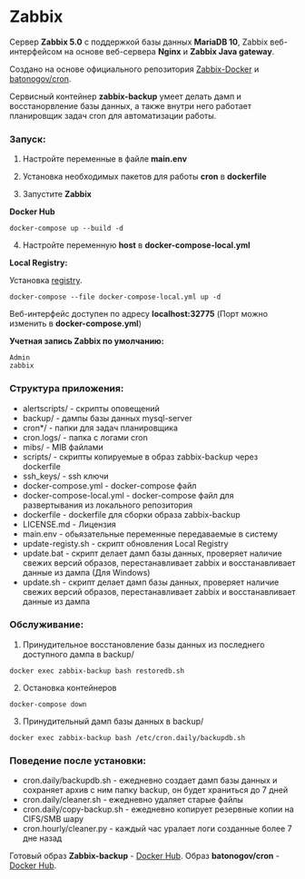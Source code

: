 # Zabbix

Сервер **Zabbix 5.0** с поддержкой базы данных **MariaDB 10**, Zabbix веб-интерфейсом на основе веб-сервера **Nginx** и **Zabbix Java gateway**. 

Создано на основе официального репозитория [Zabbix-Docker](https://github.com/zabbix/zabbix-docker) и [batonogov/cron](https://github.com/batonogov/cron).

Сервисный контейнер **zabbix-backup** умеет делать дамп и восстанорвление базы данных, а также внутри него работает планировщик задач cron для автоматизации работы.

### Запуск:

1. Настройте переменные в файле **main.env**

2. Установка необходимых пакетов для работы **cron** в **dockerfile**

3. Запустите **Zabbix**

**Docker Hub**

```
docker-compose up --build -d
```

4. Настройте переменную **host** в **docker-compose-local.yml**

**Local Registry:**

Установка [registry](https://hub.docker.com/_/registry).

```
docker-compose --file docker-compose-local.yml up -d
```

Веб-интерфейс доступен по адресу **localhost:32775** (Порт можно изменить в **docker-compose.yml**)

**Учетная запись Zabbix по умолчанию:**
```
Admin
zabbix
```

### Структура приложения:

- alertscripts/ - скрипты оповещений
- backup/ - дампы базы данных mysql-server
- cron*/ - папки для задач планировщика
- cron.logs/ - папка с логами cron
- mibs/ - MIB файлами
- scripts/ - скрипты копируемые в образ zabbix-backup через dockerfile
- ssh_keys/ - ssh ключи
- docker-compose.yml - docker-compose файл
- docker-compose-local.yml - docker-compose файл для развертывания из локального репозитория
- dockerfile - dockerfile для сборки образа zabbix-backup
- LICENSE.md - Лицензия
- main.env - обьязательные переменные передаваемые в систему
- update-registy.sh - скрипт обновления Local Registry 
- update.bat - скрипт делает дамп базы данных, проверяет наличие свежих версий образов, перестанавливает zabbix и восстанавливает данные из дампа (Для Windows)
- update.sh - скрипт делает дамп базы данных, проверяет наличие свежих версий образов, перестанавливает zabbix и восстанавливает данные из дампа

### Обслуживание:

1. Принудительное восстановление базы данных из последнего доступного дампа в backup/
```
docker exec zabbix-backup bash restoredb.sh
```

2. Остановка контейнеров
```
docker-compose down
```

3. Принудительный дамп базы данных в backup/
```
docker exec zabbix-backup bash /etc/cron.daily/backupdb.sh
```

### Поведение после установки:

- cron.daily/backupdb.sh - ежедневно создает дамп базы данных и сохраняет архив с ним папку backup, он будет храниться до 7 дней
- cron.daily/cleaner.sh - ежедневно удаляет старые файлы
- cron.daily/copy-backup.sh - ежедневно копирует резервные копии на CIFS/SMB шару
- cron.hourly/cleaner.py - каждый час уралает логи созданные более 7 дне назад

Готовый образ **Zabbix-backup** - [Docker Hub](https://hub.docker.com/repository/docker/batonogov/zabbix-backup). Образ **batonogov/cron** - [Docker Hub](https://hub.docker.com/repository/docker/batonogov/cron).
